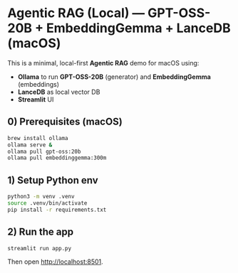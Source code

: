 # Agentic RAG (Local) — GPT-OSS-20B + EmbeddingGemma + LanceDB (macOS)

This is a minimal, local-first **Agentic RAG** demo for macOS using:
- **Ollama** to run **GPT-OSS-20B** (generator) and **EmbeddingGemma** (embeddings)
- **LanceDB** as local vector DB
- **Streamlit** UI

## 0) Prerequisites (macOS)

```bash
brew install ollama
ollama serve &
ollama pull gpt-oss:20b
ollama pull embeddinggemma:300m
```

## 1) Setup Python env

```bash
python3 -m venv .venv
source .venv/bin/activate
pip install -r requirements.txt
```

## 2) Run the app

```bash
streamlit run app.py
```

Then open [http://localhost:8501](http://localhost:8501).